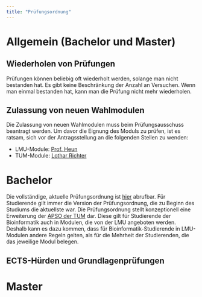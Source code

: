 ```yaml
---
title: "Prüfungsordnung"
---
```


# Allgemein (Bachelor und Master)

## Wiederholen von Prüfungen

Prüfungen können beliebig oft wiederholt werden, solange man nicht bestanden hat. Es gibt keine Beschränkung der Anzahl an Versuchen. Wenn man einmal bestanden hat, kann man die Prüfung nicht mehr wiederholen.

## Zulassung von neuen Wahlmodulen

Die Zulassung von neuen Wahlmodulen muss beim Prüfungsausschuss beantragt werden. Um davor die Eignung des Moduls zu prüfen, ist es ratsam, sich vor der Antragsstellung an die folgenden Stellen zu wenden:

- LMU-Module: [Prof. Heun](https://www.bio.ifi.lmu.de/mitarbeiter/volker-heun/)
- TUM-Module: [Lothar Richter](https://campus.tum.de/tumonline/visitenkarte.show_vcard?pPersonenId=5EF707BE9C00EBCE&pPersonenGruppe=3)

# Bachelor

Die vollständige, aktuelle Prüfungsordnung ist [hier](https://www.tum.de/fileadmin/user_upload_87/gi32rab/FPSO/Bioinformatik_BA_LF_AS_16122021.pdf) abrufbar. Für Studierende gilt immer die Version der Prüfungsordnung, die zu Beginn des Studiums die aktuellste war. Die Prüfungsordnung stellt konzeptionell eine Erweiterung der [APSO der TUM](https://portal.mytum.de/archiv/kompendium_rechtsangelegenheiten/apso/folder_listing) dar. Diese gilt für Studierende der Bioinformatik auch in Modulen, die von der LMU angeboten werden. Deshalb kann es dazu kommen, dass für Bioinformatik-Studierende in LMU-Modulen andere Regeln gelten, als für die Mehrheit der Studierenden, die das jeweilige Modul belegen.

## ECTS-Hürden und Grundlagenprüfungen

# Master